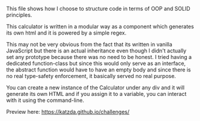 This file shows how I choose to structure code in terms of OOP and SOLID principles.

This calculator is written in a modular way as a component which generates its own html and it is powered by a simple regex.

This may not be very obvious from the fact that its written in vanilla JavaScript but there is an actual inheritance even though I didn't actually set any prototype because there was no need to be honest. I tried having a dedicated function-class but since this would only serve as an interface, the abstract function would have to have an empty body and since there is no real type-safety enforcement, it basically served no real purpose.

You can create a new instance of the Calculator under any div and it will generate its own HTML and if you assign it to a variable, you can interact with it using the command-line.

Preview here: https://katzda.github.io/challenges/
